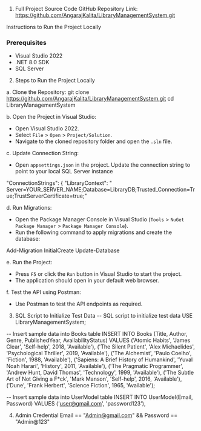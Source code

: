 1. Full Project Source Code
GitHub Repository Link: https://github.com/AngarajKalita/LibraryManagementSystem.git

Instructions to Run the Project Locally
### Prerequisites
- Visual Studio 2022
- .NET 8.0 SDK
- SQL Server


2. Steps to Run the Project Locally

a. Clone the Repository:
git clone https://github.com/AngarajKalita/LibraryManagementSystem.git cd LibraryManagementSystem



b. Open the Project in Visual Studio:
- Open Visual Studio 2022.
- Select `File` > `Open` > `Project/Solution`.
- Navigate to the cloned repository folder and open the `.sln` file.

c. Update Connection String:
- Open `appsettings.json` in the project.
Update the connection string to point to your local SQL Server instance

"ConnectionStrings": {
  "LibraryContext": " Server=YOUR_SERVER_NAME;Database=LibraryDB;Trusted_Connection=True;TrustServerCertificate=true;"

d. Run Migrations:
- Open the Package Manager Console in Visual Studio (`Tools` > `NuGet Package Manager` > `Package Manager Console`).
- Run the following command to apply migrations and create the database:

Add-Migration InitialCreate
Update-Database


e. Run the Project:
- Press `F5` or click the `Run` button in Visual Studio to start the project.
- The application should open in your default web browser.


f. Test the API using Postman:
- Use Postman to test the API endpoints as required.



3. SQL Script to Initialize Test Data
-- SQL script to initialize test data
USE LibraryManagementSystem;

-- Insert sample data into Books table
INSERT INTO Books (Title, Author, Genre, PublishedYear, AvailabilityStatus) 
VALUES 
('Atomic Habits', 'James Clear', 'Self-help', 2018, 'Available'),
('The Silent Patient', 'Alex Michaelides', 'Psychological Thriller', 2019, 'Available'),
('The Alchemist', 'Paulo Coelho', 'Fiction', 1988, 'Available'),
('Sapiens: A Brief History of Humankind', 'Yuval Noah Harari', 'History', 2011, 'Available'),
('The Pragmatic Programmer', 'Andrew Hunt, David Thomas', 'Technology', 1999, 'Available'),
('The Subtle Art of Not Giving a F*ck', 'Mark Manson', 'Self-help', 2016, 'Available'),
('Dune', 'Frank Herbert', 'Science Fiction', 1965, 'Available');

-- Insert sample data into UserModel table
INSERT INTO UserModel(Email, Password)
VALUES
('user@gmail.com', 'password123'),

	
4. Admin Credential
Email == "Admin@gmail.com" && Password == "Admin@123"
